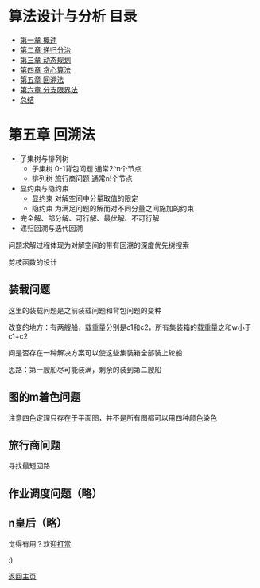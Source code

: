 # 算法设计与分析 目录

- [第一章 概述](Chapter1.md)
- [第二章 递归分治](Chapter2.md)
- [第三章 动态规划](Chapter3.md)
- [第四章 贪心算法](Chapter4.md)
- [第五章 回溯法](Chapter5.md)
- [第六章 分支限界法](Chapter6.md)
- [总结](Summary.md)

# 第五章 回溯法

- 子集树与排列树
	- 子集树 0-1背包问题 通常2^n个节点
	- 排列树 旅行商问题 通常n!个节点
- 显约束与隐约束
	- 显约束 对解空间中分量取值的限定
	- 隐约束 为满足问题的解而对不同分量之间施加的约束
- 完全解、部分解、可行解、最优解、不可行解
- 递归回溯与迭代回溯

问题求解过程体现为对解空间的带有回溯的深度优先树搜索

剪枝函数的设计

## 装载问题

这里的装载问题是之前装载问题和背包问题的变种

改变的地方：有两艘船，载重量分别是c1和c2，所有集装箱的载重量之和w小于c1+c2

问是否存在一种解决方案可以使这些集装箱全部装上轮船

思路：第一艘船尽可能装满，剩余的装到第二艘船

## 图的m着色问题

注意四色定理只存在于平面图，并不是所有图都可以用四种颜色染色

## 旅行商问题

寻找最短回路

## 作业调度问题（略）

## n皇后（略）

觉得有用？欢迎[打赏](../../../donate.md)

:)

[返回主页](../../../index.md)